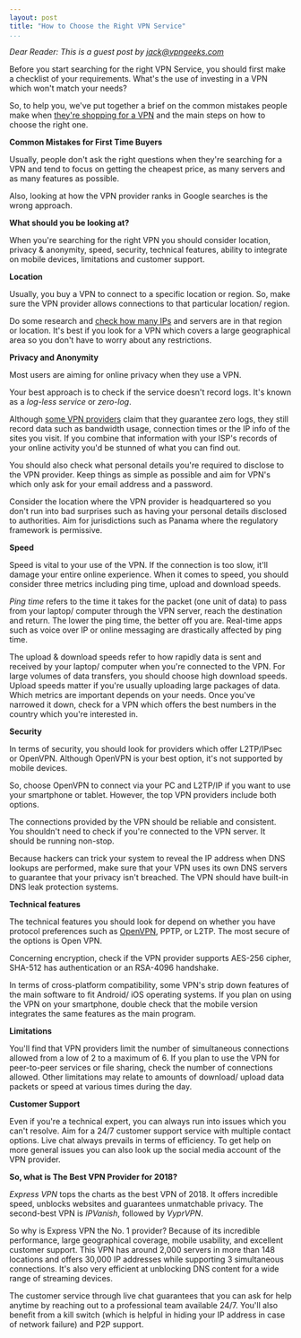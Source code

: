 ```yaml
---
layout: post  
title: "How to Choose the Right VPN Service"  
...
```


*Dear Reader: This is a guest post by <jack@vpngeeks.com>*

Before you start searching for the right VPN Service, you should first
make a checklist of your requirements. What's the use of investing in a
VPN which won't match your needs?

So, to help you, we've put together a brief on the common mistakes
people make when [they're shopping for a
VPN](https://medium.com/digiprivacy/how-to-choose-the-right-vpn-for-you-your-needs-8add425315d2)
and the main steps on how to choose the right one.

**Common Mistakes for First Time Buyers**

Usually, people don't ask the right questions when they're searching for
a VPN and tend to focus on getting the cheapest price, as many servers
and as many features as possible.

Also, looking at how the VPN provider ranks in Google searches is the
wrong approach.

**What should you be looking at?**

When you're searching for the right VPN you should consider location,
privacy & anonymity, speed, security, technical features, ability to
integrate on mobile devices, limitations and customer support.

**Location**

Usually, you buy a VPN to connect to a specific location or region. So,
make sure the VPN provider allows connections to that particular
location/ region.

Do some research and [check how many
IPs](https://www.wired.com/2017/03/want-use-vpn-protect-privacy-start/)
and servers are in that region or location. It's best if you look for a
VPN which covers a large geographical area so you don't have to worry
about any restrictions.

**Privacy and Anonymity**

Most users are aiming for online privacy when they use a VPN.

Your best approach is to check if the service doesn't record logs. It's
known as a *log-less service* or *zero-log*.

Although [some VPN providers](https://www.vpngeeks.com/) claim that they
guarantee zero logs, they still record data such as bandwidth usage,
connection times or the IP info of the sites you visit. If you combine
that information with your ISP's records of your online activity you'd
be stunned of what you can find out.

You should also check what personal details you're required to disclose
to the VPN provider. Keep things as simple as possible and aim for VPN's
which only ask for your email address and a password.

Consider the location where the VPN provider is headquartered so you
don't run into bad surprises such as having your personal details
disclosed to authorities. Aim for jurisdictions such as Panama where the
regulatory framework is permissive.

**Speed**

Speed is vital to your use of the VPN. If the connection is too slow,
it'll damage your entire online experience. When it comes to speed, you
should consider three metrics including ping time, upload and download
speeds.

*Ping time* refers to the time it takes for the packet (one unit of
data) to pass from your laptop/ computer through the VPN server, reach
the destination and return. The lower the ping time, the better off you
are. Real-time apps such as voice over IP or online messaging are
drastically affected by ping time.

The upload & download speeds refer to how rapidly data is sent and
received by your laptop/ computer when you're connected to the VPN. For
large volumes of data transfers, you should choose high download speeds.
Upload speeds matter if you're usually uploading large packages of data.
Which metrics are important depends on your needs. Once you've narrowed
it down, check for a VPN which offers the best numbers in the country
which you're interested in.

**Security**

In terms of security, you should look for providers which offer
L2TP/IPsec or OpenVPN. Although OpenVPN is your best option, it's not
supported by mobile devices.

So, choose OpenVPN to connect via your PC and L2TP/IP if you want to use
your smartphone or tablet. However, the top VPN providers include both
options.

The connections provided by the VPN should be reliable and consistent.
You shouldn't need to check if you're connected to the VPN server. It
should be running non-stop.

Because hackers can trick your system to reveal the IP address when DNS
lookups are performed, make sure that your VPN uses its own DNS servers
to guarantee that your privacy isn't breached. The VPN should have
built-in DNS leak protection systems.

**Technical features**

The technical features you should look for depend on whether you have
protocol preferences such as [OpenVPN](https://openvpn.net/), PPTP, or
L2TP. The most secure of the options is Open VPN.

Concerning encryption, check if the VPN provider supports AES-256
cipher, SHA-512 has authentication or an RSA-4096 handshake.

In terms of cross-platform compatibility, some VPN's strip down features
of the main software to fit Android/ iOS operating systems. If you plan
on using the VPN on your smartphone, double check that the mobile
version integrates the same features as the main program.

**Limitations**

You'll find that VPN providers limit the number of simultaneous
connections allowed from a low of 2 to a maximum of 6. If you plan to
use the VPN for peer-to-peer services or file sharing, check the number
of connections allowed. Other limitations may relate to amounts of
download/ upload data packets or speed at various times during the day.

**Customer Support**

Even if you're a technical expert, you can always run into issues which
you can't resolve. Aim for a 24/7 customer support service with multiple
contact options. Live chat always prevails in terms of efficiency. To
get help on more general issues you can also look up the social media
account of the VPN provider.

**So, what is The Best VPN Provider for 2018?**

*Express VPN* tops the charts as the best VPN of 2018. It offers
incredible speed, unblocks websites and guarantees unmatchable privacy.
The second-best VPN is *IPVanish*, followed by *VyprVPN*.

So why is Express VPN the No. 1 provider? Because of its incredible
performance, large geographical coverage, mobile usability, and
excellent customer support. This VPN has around 2,000 servers in more
than 148 locations and offers 30,000 IP addresses while supporting 3
simultaneous connections. It's also very efficient at unblocking DNS
content for a wide range of streaming devices.

The customer service through live chat guarantees that you can ask for
help anytime by reaching out to a professional team available 24/7.
You'll also benefit from a kill switch (which is helpful in hiding your
IP address in case of network failure) and P2P support.
